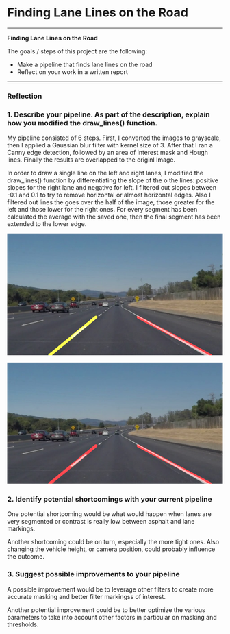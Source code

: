 # **Finding Lane Lines on the Road** 

---

**Finding Lane Lines on the Road**

The goals / steps of this project are the following:
* Make a pipeline that finds lane lines on the road
* Reflect on your work in a written report

---

### Reflection

### 1. Describe your pipeline. As part of the description, explain how you modified the draw_lines() function.

My pipeline consisted of 6 steps. First, I converted the images to grayscale, then I applied a Gaussian blur filter with kernel size of 3. After that I ran a Canny edge detection, followed by an area of interest mask and Hough lines. Finally the results are overlapped to the originl Image. 

In order to draw a single line on the left and right lanes, I modified the draw_lines() function by differentiating the slope of the o the lines: positive slopes for the right lane and negative for left. I filtered out slopes between -0.1 and 0.1 to try to remove horizontal or almost horizontal edges. Also I filtered out lines the goes over the half of the image, those greater for the left and those lower for the right ones. For every segment has been calculated the average with the saved one, then the final segment has been extended to the lower edge.   

![Example from single image](./test_images_output/1606612373.038971)

![Example from video](./test_images_output/1606612413.251953)


### 2. Identify potential shortcomings with your current pipeline


One potential shortcoming would be what would happen when lanes are very segmented or contrast is really low between asphalt and lane markings. 

Another shortcoming could be on turn, especially the more tight ones. Also changing the vehicle height, or camera position, could probably influence the outcome.


### 3. Suggest possible improvements to your pipeline

A possible improvement would be to leverage other filters to create more accurate masking and better filter markingss of interest.

Another potential improvement could be to better optimize the various parameters to take into account other factors in particular on masking and thresholds.
